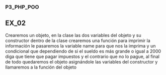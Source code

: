 ### P3_PHP_POO

## EX_02

Crearemos un objeto, en la clase las dos variables del objeto y su constructor dentro de la clase crearemos una función para imprimir la información le pasaremos la variable name para que nos la imprima y un condicional que dependiendo de si el sueldo es más grande o igual a 2000 diga que tiene que pagar impuestos y el contrario que no lo pague, al final de todo quedaremos el objeto asignándole las variables del constructor y llamaremos a la función del objeto
